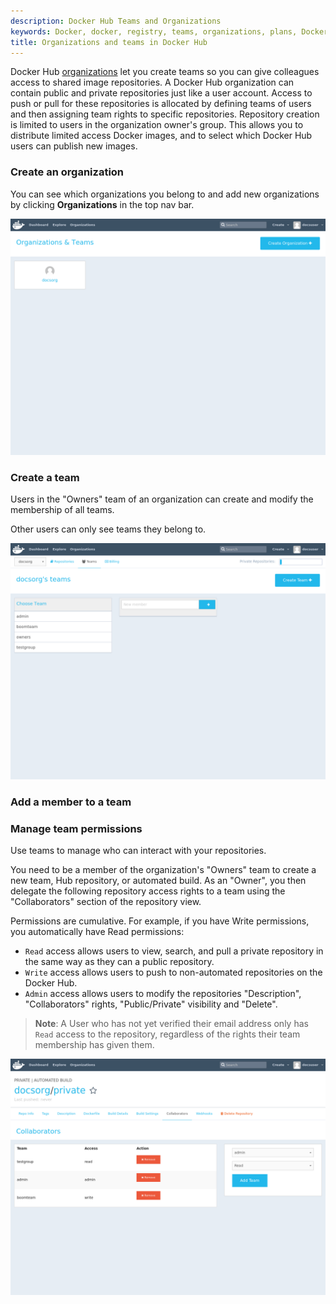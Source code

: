 ```yaml
---
description: Docker Hub Teams and Organizations
keywords: Docker, docker, registry, teams, organizations, plans, Dockerfile, Docker Hub, docs, documentation
title: Organizations and teams in Docker Hub
---
```


Docker Hub [organizations](https://hub.docker.com/organizations/) let you create
teams so you can give colleagues access to shared image repositories. A Docker
Hub organization can contain public and private repositories just like a user
account. Access to push or pull for these repositories is allocated by defining
teams of users and then assigning team rights to specific repositories.
Repository creation is limited to users in the organization owner's group. This
allows you to distribute limited access Docker images, and to select which
Docker Hub users can publish new images.

### Create an organization

You can see which organizations you belong to and add new organizations by
clicking **Organizations** in the top nav bar.

![organizations](images/orgs.png)

### Create a team

Users in the "Owners" team of an organization can create and modify the
membership of all teams.

Other users can only see teams they belong to.

![teams](images/groups.png)

### Add a member to a team

### Manage team permissions

Use teams to manage who can interact with your repositories.

You need to be a member of the organization's "Owners" team to create a new
team, Hub repository, or automated build. As an "Owner", you then delegate the
following repository access rights to a team using the "Collaborators" section
of the repository view.

Permissions are cumulative. For example, if you have Write permissions, you
automatically have Read permissions:

- `Read` access allows users to view, search, and pull a private repository in the same way as they can a public repository.
- `Write` access allows users to push to non-automated repositories on the Docker Hub.
- `Admin` access allows users to modify the repositories "Description", "Collaborators" rights, "Public/Private" visibility and "Delete".

> **Note**: A User who has not yet verified their email address only has
> `Read` access to the repository, regardless of the rights their team
> membership has given them.


![Organization repository collaborators](images/org-repo-collaborators.png)
